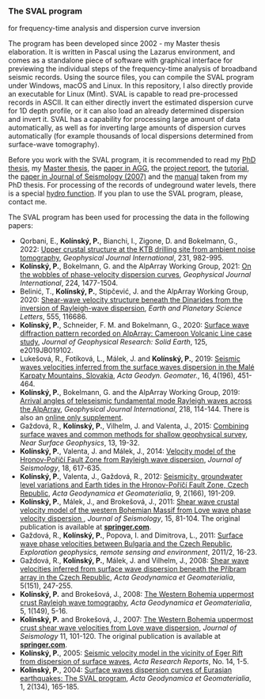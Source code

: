 ### The SVAL program
for frequency-time analysis and dispersion curve inversion

The program has been developed since 2002 - my Master thesis elaboration. It is written in Pascal using the Lazarus environment, and comes as a standalone piece of software with graphical interface for previewing the individual steps of the frequency-time analysis of broadband seismic records. Using the source files, you can compile the SVAL program under Windows, macOS and Linux. In this repository, I also directly provide an executable for Linux (Mint). SVAL is capable to read pre-processed records in ASCII. It can either directly invert the estimated dispersion curve for 1D depth profile, or it can also load an already determined dispersion and invert it. SVAL has a capability for processing large amount of data automatically, as well as for inverting large amounts of dispersion curves automatically (for example thousands of local dispersions determined from surface-wave tomography).

Before you work with the SVAL program, it is recommended to read my [PhD thesis](https://www.dropbox.com/s/fx8i9vktpf4hy8b/2010-phd-thesis.pdf?dl=0), my [Master thesis](https://www.dropbox.com/s/v6x3x5dqyg2t3ot/2003-diploma-thesis.pdf?dl=0), the [paper in AGG](https://www.dropbox.com/s/15mavw6p61vnh87/2004-ActaGG.pdf?dl=0), the [project report](https://www.dropbox.com/s/plh0w4tywsmc1fu/2005-ActaRR.pdf?dl=0), the [tutorial](https://www.dropbox.com/s/3igrakukql5gigi/2006-tutorial.pdf?dl=0), the [paper in Journal of Seismology (2007)](https://www.dropbox.com/s/zovdz1n5rr22o99/2007-Kol%2BBrok.pdf?dl=0) and the [manual](https://www.dropbox.com/s/xgv7qhxdmerglzv/SVAL-manual.pdf?dl=0) taken from my PhD thesis. For processing of the records of undeground water levels, there is a special [hydro function](https://www.dropbox.com/s/xce5fmnwyp2rg4v/HYDRO-manual.pdf?dl=0). If you plan to use the SVAL program, please, contact me.

The SVAL program has been used for processing the data in the following papers:

- Qorbani, E., <b>Kolínský, P.</b>, Bianchi, I., Zigone, D. and Bokelmann, G., 2022: <a href="https://academic.oup.com/gji/article-abstract/231/2/982/6619060">Upper crustal structure at the KTB drilling site from ambient noise tomography</a>, <i>Geophysical Journal International</i>, 231, 982-995.
- <b>Kolínský, P.</b>, Bokelmann, G. and the AlpArray Working Group, 2021: <a href="https://academic.oup.com/gji/advance-article/doi/10.1093/gji/ggaa487/5921190">On the wobbles of phase-velocity dispersion curves</a>, <i>Geophysical Journal International</i>, 224, 1477-1504.
- Belinić, T., <b>Kolínský, P.</b>, Stipčević, J. and the AlpArray Working Group, 2020: <a href="https://www.sciencedirect.com/science/article/abs/pii/S0012821X20306300?dgcid=author">Shear-wave velocity structure beneath the Dinarides from the inversion of Rayleigh-wave dispersion</a>, <i>Earth and Planetary Science Letters</i>, 555, 116686.
- <b>Kolínský, P.</b>, Schneider, F. M. and Bokelmann, G., 2020: <a href="https://agupubs.onlinelibrary.wiley.com/doi/abs/10.1029/2019JB019102">Surface wave diffraction pattern recorded on AlpArray: Cameroon Volcanic Line case study</a>, <i>Journal of Geophysical Research: Solid Earth</i>, 125, e2019JB019102.
- Lukešová, R., Fotíková, L., Málek, J. and <b>Kolínský, P.</b>, 2019: <a href="https://www.irsm.cas.cz/materialy/acta_content/2019_doi/Lukesova_AGG_2019_0038.pdf">Seismic waves velocities inferred from the surface waves dispersion in the Malé Karpaty Mountains, Slovakia</a>, <i>Acta Geodyn. Geomater.</i>, 16, 4(196), 451-464.
- <b>Kolínský, P.</b>, Bokelmann, G. and the AlpArray Working Group, 2019: <a href="https://academic.oup.com/gji/advance-article/doi/10.1093/gji/ggz081/5315763">Arrival angles of teleseismic fundamental mode Rayleigh waves across the AlpArray</a>, <i>Geophysical Journal International</i>, 218, 114-144. There is also an <a href="https://academic.oup.com/gji/article/218/1/115/5315763#supplementary-data">online only supplement</a>.
- Gaždová, R., <b>Kolínský, P.</b>, Vilhelm, J. and Valenta, J., 2015: <a href="https://www.earthdoc.org/content/journals/10.3997/1873-0604.2014039" target="_parent">Combining surface waves and common methods for shallow geophysical survey</a>, <i>Near Surface Geophysics</i>, 13, 19-32.
- <b>Kolínský, P.</b>, Valenta, J. and Málek, J., 2014: <a href="https://www.dropbox.com/s/g5hphlt8ey3dv6l/2014-KVM-JoSe.pdf?dl=0">Velocity model of the Hronov-Poříčí Fault Zone from Rayleigh wave dispersion</a>, <i>Journal of Seismology</i>, 18, 617-635.
- <b>Kolínský, P.</b>, Valenta, J., Gaždová, R., 2012: <a href="https://www.dropbox.com/s/el032kh03wrufx9/2012-koletal-water.pdf?dl=0">Seismicity, groundwater level variations and Earth tides in the Hronov-Poříčí Fault Zone, Czech Republic</a>, <i>Acta Geodynamica et Geomaterialia</i>, 9, 2(166), 191-209.
- <b>Kolínský, P.</b>, Málek, J., and Brokešová, J., 2011: <a href="https://www.dropbox.com/s/pjp94g3ikakovx9/2010-KMB-JoSe.pdf?dl=0">Shear wave crustal velocity model of the western Bohemian Massif from Love wave phase velocity dispersion </a>, <i>Journal of Seismology</i>, 15, 81-104. The original publication is available at <a href="https://link.springer.com/article/10.1007/s10950-010-9209-4" target="_parent"><B>springer.com</B></a>.
- Gaždová, R., <b>Kolínský, P.</b>, Popova, I. and Dimitrova, L., 2011: <a href="https://www.dropbox.com/s/a3983ienv09k7mj/2011-egrse.pdf?dl=0">Surface wave phase velocities between Bulgaria and the Czech Republic</a>, <i>Exploration geophysics, remote sensing and environment</i>, 2011/2, 16-23.
- Gaždová, R., <b>Kolínský, P.</b>, Málek, J. and Vilhelm, J., 2008: <a href="https://www.dropbox.com/s/koua5r0qlues7f5/2008-GazdKol.pdf?dl=0">Shear wave velocities inferred from surface wave dispersion beneath the Příbram array in the Czech Republic</a>, <i>Acta Geodynamica et Geomaterialia</i>, 5(151), 247-255.
- <b>Kolínský, P.</b> and Brokešová, J., 2008: <a href="https://www.dropbox.com/s/kop14pk5m6gleq9/2008-KolBrokAGG.pdf?dl=0">The Western Bohemia uppermost crust Rayleigh wave tomography</a>, <i>Acta Geodynamica et Geomaterialia</i>, 5, 1(149), 5-16.
- <b>Kolínský, P.</b> and Brokešová, J., 2007: <a href="https://www.dropbox.com/s/zovdz1n5rr22o99/2007-Kol%2BBrok.pdf?dl=0">The Western Bohemia uppermost crust shear wave velocities from Love wave dispersion</a>, <i>Journal of Seismology</i> 11, 101-120. The original publication is available at <a href="https://link.springer.com/article/10.1007/s10950-006-9040-0" target="_parent"><B>springer.com</B></a>.
- <b>Kolínský, P.</b>, 2005: <a href="https://www.dropbox.com/s/plh0w4tywsmc1fu/2005-ActaRR.pdf?dl=0">Seismic velocity model in the vicinity of Eger Rift from dispersion of surface waves</a>, <i>Acta Research Reports</i>, No. 14, 1-5.
- <b>Kolínský, P.</b>, 2004: <a href="https://www.dropbox.com/s/15mavw6p61vnh87/2004-ActaGG.pdf?dl=0">Surface waves dispersion curves of Eurasian earthquakes: The SVAL program</a>, <i>Acta Geodynamica et Geomaterialia</i>, 1, 2(134), 165-185.
